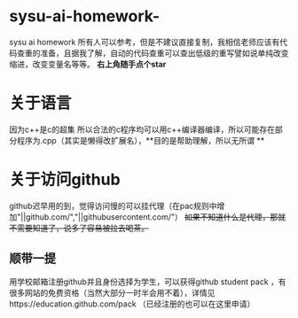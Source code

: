 # sysu-ai-homework-
sysu ai homework 
所有人可以参考，但是不建议直接复制，我相信老师应该有代码查重的准备，且据我了解，自动的代码查重可以查出低级的重写譬如说单纯改变缩进，改变变量名等等。 **右上角随手点个star**
# 关于语言
  因为c++是c的超集
 所以合法的c程序均可以用c++编译器编译，所以可能存在部分程序为.cpp（其实是懒得改扩展名），**目的是帮助理解，所以无所谓 **
# 关于访问github
github迟早用的到，觉得访问慢的可以挂代理（在pac规则中增加"||github.com/","||githubusercontent.com/"）  ~~如果不知道什么是代理，那就不需要知道了，说多了容易被拉去喝茶。~~
## 顺带一提
用学校邮箱注册github并且身份选择为学生，可以获得github student pack ，有很多网站的免费资格（当然大部分一时半会用不着），详情见https://education.github.com/pack （已经注册的也可以在这里申请）
</x>
